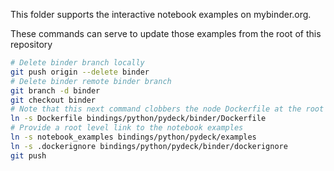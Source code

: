 This folder supports the interactive notebook examples on mybinder.org.

These commands can serve to update those examples from the root of this repository

```bash
# Delete binder branch locally
git push origin --delete binder
# Delete binder remote binder branch
git branch -d binder
git checkout binder
# Note that this next command clobbers the node Dockerfile at the root
ln -s Dockerfile bindings/python/pydeck/binder/Dockerfile
# Provide a root level link to the notebook examples
ln -s notebook_examples bindings/python/pydeck/examples
ln -s .dockerignore bindings/python/pydeck/binder/dockerignore
git push
```
